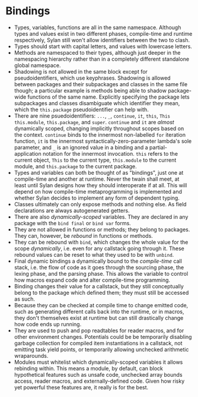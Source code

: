 # Bindings

* Types, variables, functions are all in the same namespace. Although types and
  values exist in two different phases, compile-time and runtime respectively,
  Sylan still won't allow identifiers between the two to clash.
* Types should start with capital letters, and values with lowercase letters.
* Methods are namespaced to their types, although just deeper in the namespacing
  hierarchy rather than in a completely different standalone global namespace.
* Shadowing is not allowed in the same block except for pseudoidentifiers, which
  use keyphrases. Shadowing is allowed between packages and their subpackages
  and classes in the same file though; a particular example is methods being
  able to shadow package-wide functions of the same name. Explicitly specifying
  the package lets subpackages and classes disambiguate which identifier they
  mean, which the `this.package` pseudoidentifier can help with.
* There are nine psuedoidentifiers: `...`, `_`, `continue`, `it`, `this`, `This`
  `this.module`, `this.package`, and `super`. `continue` and `it` are _almost_
  dynamically scoped, changing implicitly throughout scopes based on the
  context. `continue` binds to the innermost non-labelled `for` iteration
  function, `it` is the innermost syntactically-zero-parameter lambda's sole
  parameter, and `_` is an ignored value in a binding and a partial-application
  notation for the innermost invocation. `this` refers to the current object,
  `This` to the current type, `this.module` to the current module, and
  `this.package` to the current package.
* Types and variables can both be thought of as "bindings", just one at
  compile-time and another at runtime. Never the twain shall meet, at least
  until Sylan designs how they should interoperate if at all. This will depend
  on how compile-time metaprogramming is implemented and whether Sylan decides
  to implement any form of dependent typing.
* Classes ultimately can only expose methods and nothing else. As field
  declarations are always autogenerated getters.
* There are also _dynamically-scoped_ variables. They are declared in any
  package with the `bind final` or `bind var` forms.
* They are not allowed in functions or methods; they belong to packages. They
  can, however, be _rebound_ in functions or methods.
* They can be rebound with `bind`, which changes the whole value for the scope
  _dynamically_, i.e. even for any callstack going through it. These rebound
  values can be reset to what they used to be with `unbind`.
* Final dynamic bindings a dynamically bound to the _compile-time_ call stack,
  i.e. the flow of code as it goes through the sourcing phase, the lexing phase,
  and the parsing phase. This allows the variable to control how macros expand
  code and alter compile-time programming.
* Binding changes their value for a callstack, but they still conceptually
  belong to the package which defined them; they must still be accessed as such.
* Because they can be checked at compile time to change emitted code, such as
  generating different calls back into the runtime, or in macros, they don't
  themselves exist at runtime but can still drastically change how code ends up
  running.
* They are used to push and pop readtables for reader macros, and for other
  environment changes. Potentials could be be temporarily disabling garbage
  collection for compiled item instantiations in a callstack, not emitting task
  yield points, or temporarily allowing unchecked arithmetic wraparounds.
* Modules must whitelist which dynamically-scoped variables it allows rebinding
  within. This means a module, by default, can block hypothetical features such
  as unsafe code, unchecked array bounds access, reader macros, and
  externally-defined code. Given how risky yet powerful these features are, it
  really is for the best.
